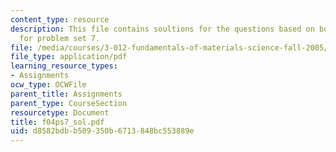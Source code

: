 ```yaml
---
content_type: resource
description: This file contains soultions for the questions based on bonding and thermodynamics
  for problem set 7.
file: /media/courses/3-012-fundamentals-of-materials-science-fall-2005/d8582bdbb509350b6713848bc553889e_f04ps7_sol.pdf
file_type: application/pdf
learning_resource_types:
- Assignments
ocw_type: OCWFile
parent_title: Assignments
parent_type: CourseSection
resourcetype: Document
title: f04ps7_sol.pdf
uid: d8582bdb-b509-350b-6713-848bc553889e
---
```

